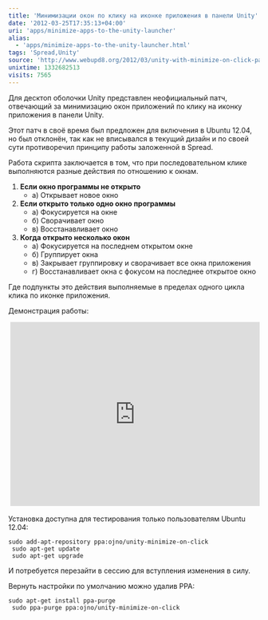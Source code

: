 ```yaml
---
title: 'Минимизации окон по клику на иконке приложения в панели Unity'
date: '2012-03-25T17:35:13+04:00'
uri: 'apps/minimize-apps-to-the-unity-launcher'
alias: 
  - 'apps/minimize-apps-to-the-unity-launcher.html'
tags: 'Spread,Unity'
source: 'http://www.webupd8.org/2012/03/unity-with-minimize-on-click-patch.html'
unixtime: 1332682513
visits: 7565
---
```

Для десктоп оболочки Unity представлен неофициальный патч, отвечающий за минимизацию окон приложений по клику на иконку приложения в панели Unity.

Этот патч в своё время был предложен для включения в Ubuntu 12.04, но был отклонён, так как не вписывался в текущий дизайн и по своей сути противоречил принципу работы заложенной в Spread.

Работа скрипта заключается в том, что при последовательном клике выполняются разные действия по отношению к окнам.

1.  **Если окно программы не открыто**
    *   а) Открывает новое окно
2.  **Если открыто только одно окно программы**
    *   а) Фокусируется на окне
    *   б) Сворачивает окно
    *   в) Восстанавливает окно
3.  **Когда открыто несколько окон**
    *   а) Фокусируется на последнем открытом окне
    *   б) Группирует окна
    *   в) Закрывает группировку и сворачивает все окна приложения
    *   г) Восстанавливает окна с фокусом на последнее открытое окно

Где подпункты это действия выполняемые в пределах одного цикла клика по иконке приложения.

Демонстрация работы:

 <iframe width="500" height="369" src="http://www.youtube.com/embed/h_bkPbbJlUk" frameborder="0" allowfullscreen=""></iframe>

Установка доступна для тестирования только пользователям Ubuntu 12.04:

```
sudo add-apt-repository ppa:ojno/unity-minimize-on-click
 sudo apt-get update
 sudo apt-get upgrade
```

И потребуется перезайти в сессию для вступления изменения в силу.

Вернуть настройки по умолчанию можно удалив PPA:

```
sudo apt-get install ppa-purge
 sudo ppa-purge ppa:ojno/unity-minimize-on-click
```
